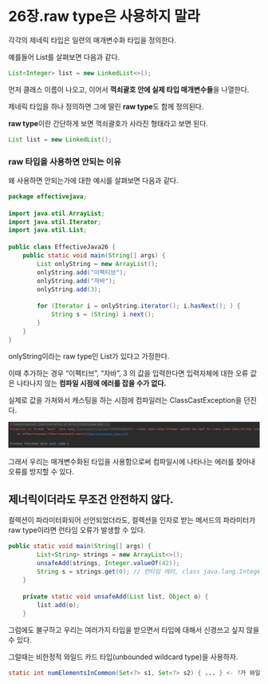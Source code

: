 # 26장.raw type은 사용하지 말라

각각의 제네릭 타입은 일련의 매개변수화 타입을 정의한다. 

예를들어 List를 살펴보면 다음과 같다.

```java
List<Integer> list = new LinkedList<>();
```

먼저 클래스 이름이 나오고, 이어서 **꺽쇠괄호 안에 실제 타입 매개변수들**을 나열한다.

제네릭 타입을 하나 정의하면 그에 딸린 **raw type**도 함께 정의된다.

**raw type**이란 간단하게 보면 꺽쇠괄호가 사라진 형태라고 보면 된다.

```java
List list = new LinkedList();
```

### raw 타입을 사용하면 안되는 이유

왜 사용하면 안되는가에 대한 예시를 살펴보면 다음과 같다.

```java
package effectivejava;

import java.util.ArrayList;
import java.util.Iterator;
import java.util.List;

public class EffectiveJava26 {
    public static void main(String[] args) {
        List onlyString = new ArrayList();
        onlyString.add("이펙티브");
        onlyString.add("자바");
        onlyString.add(3);

        for (Iterator i = onlyString.iterator(); i.hasNext(); ) {
            String s = (String) i.next();
        }
    }
}
```

onlyString이라는 raw type인 List가 있다고 가정한다.

이때 추가하는 경우 “이펙티브”, “자바”, 3 의 값을 입력한다면 입력자체에 대한 오류 값은 나타나지 않는 **컴파일 시점에 에러를 잡을 수가 없다.**

실제로 값을 가져와서 캐스팅을 하는 시점에 컴파일러는 ClassCastException을 던진다.

![Untitled](./image/Untitled.png)

그래서 우리는 매개변수화된 타입을 사용함으로써 컴파일시에 나타나는 에러를 찾아내 오류를 방지할 수 있다.

## **제너릭이더라도 무조건 안전하지 않다.**

컬렉션이 파라미터화되어 선언되었더라도, 컬렉션을 인자로 받는 메서드의 파라미터가 raw type이라면 런타임 오류가 발생할 수 있다.

```java
public static void main(String[] args) {
		List<String> strings = new ArrayList<>();
		unsafeAdd(strings, Integer.valueOf(42));
		String s = strings.get(0); // 런타임 에러, class java.lang.Integer cannot be cast to class java.lang.String
	}

	private static void unsafeAdd(List list, Object o) {
		list.add(o);
	}
```

그럼에도 불구하고 우리는 여러가지 타입을 받으면서 타입에 대해서 신경쓰고 싶지 않을 수 있다.

그럴때는 비한정적 와일드 카드 타입(unbounded wildcard type)을 사용하자.

```java
static int numElementsInCommon(Set<?> s1, Set<?> s2) { ... } <- ?가 와일드카드
```